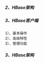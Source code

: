 


##### 2、HBase架构    
    
    
##### 3、HBase客户端
    1）、基本操作
    2）、高级特性
    3）、管理功能
    
##### 3、HBase架构

